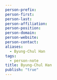 ```yaml
---
person-prefix: 
person-first: 
person-last: 
person-affiliation: 
person-position: 
person-domain: 
person-website: 
person-contact: 
aliases:
  - Byung-Chul Han
tags:
  - person-note
title: Byung-Chul Han
publish: "true"
---
```


